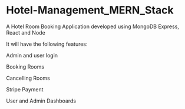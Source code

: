 # Hotel-Management_MERN_Stack
A Hotel Room Booking Application developed using MongoDB Express, React and Node

It will have the following features:

Admin and user login

Booking Rooms

Cancelling Rooms

Stripe Payment

User and Admin Dashboards
